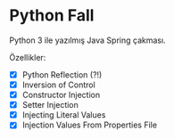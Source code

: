 # Python Fall

Python 3 ile yazılmış Java Spring çakması.

Özellikler:
- [x] Python Reflection (?!)
- [x] Inversion of Control
- [x] Constructor Injection
- [x] Setter Injection
- [x] Injecting Literal Values
- [x] Injection Values From Properties File
